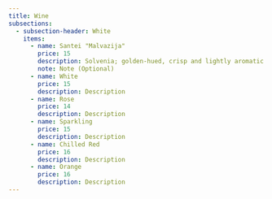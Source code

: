 ```yaml
---
title: Wine
subsections:
  - subsection-header: White
    items:
      - name: Santei "Malvazija"
        price: 15
        description: Solvenia; golden-hued, crisp and lightly aromatic
        note: Note (Optional)
      - name: White
        price: 15
        description: Description
      - name: Rose
        price: 14
        description: Description
      - name: Sparkling
        price: 15
        description: Description
      - name: Chilled Red
        price: 16
        description: Description
      - name: Orange
        price: 16
        description: Description
---
```

